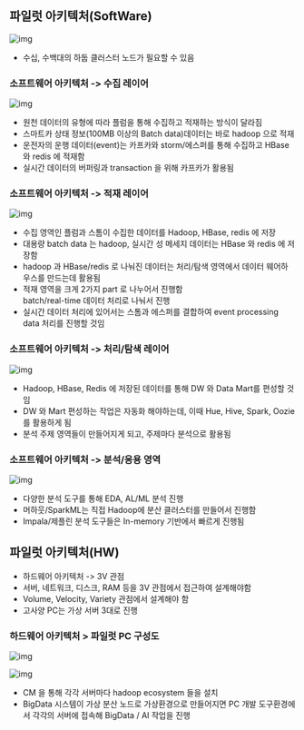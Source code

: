 ## 파일럿 아키텍처(SoftWare)
![img](https://github.com/koni114/TIL/blob/master/smart-car/img/smart_car_3.png)

- 수십, 수백대의 하둡 클러스터 노드가 필요할 수 있음

### 소프트웨어 아키텍처 -> 수집 레이어

![img](https://github.com/koni114/TIL/blob/master/smart-car/img/smart_car_4.png)

- 원천 데이터의 유형에 따라 플럼을 통해 수집하고 적재하는 방식이 달라짐
- 스마트카 상태 정보(100MB 이상의 Batch data)데이터는 바로 hadoop 으로 적재
- 운전자의 운행 데이터(event)는 카프카와 storm/에스퍼를 통해 수집하고 HBase와 redis 에 적재함
- 실시간 데이터의 버퍼링과 transaction 을 위해 카프카가 활용됨

### 소프트웨어 아키텍처 -> 적재 레이어

![img](https://github.com/koni114/TIL/blob/master/smart-car/img/smart_car_5.png)

- 수집 영역인 플럼과 스톰이 수집한 데이터를 Hadoop, HBase, redis 에 저장
- 대용량 batch data 는 hadoop, 실시간 성 메세지 데이터는 HBase 와 redis 에 저장함
- hadoop 과 HBase/redis 로 나눠진 데이터는 처리/탐색 영역에서 데이터 웨어하우스를 만드는데 활용됨
- 적재 영역을 크게 2가지 part 로 나누어서 진행함  
  batch/real-time 데이터 처리로 나눠서 진행
- 실시간 데이터 처리에 있어서는 스톰과 에스퍼를 결합하여 event processing data 처리를 진행할 것임

### 소프트웨어 아키텍처 -> 처리/탐색 레이어

![img](https://github.com/koni114/TIL/blob/master/smart-car/img/smart_car_6.png)

- Hadoop, HBase, Redis 에 저장된 데이터를 통해 DW 와 Data Mart를 편성할 것임
- DW 와 Mart 편성하는 작업은 자동화 해야하는데, 이때 Hue, Hive, Spark, Oozie 를 활용하게 됨
- 분석 주제 영역들이 만들어지게 되고, 주제마다 분석으로 활용됨

### 소프트웨어 아키텍처 -> 분석/응용 영역
![img](https://github.com/koni114/TIL/blob/master/smart-car/img/smart_car_7.png)

- 다양한 분석 도구를 통해 EDA, AL/ML 분석 진행
- 머하웃/SparkML는 직접 Hadoop에 분산 클러스터를 만들어서 진행함
- Impala/제플린 분석 도구들은 In-memory 기반에서 빠르게 진행됨

## 파일럿 아키텍처(HW)
- 하드웨어 아키텍처 -> 3V 관점
- 서버, 네트워크, 디스크, RAM 등을 3V 관점에서 접근하여 설계해야함
- Volume, Velocity, Variety 관점에서 설계해야 함
- 고사양 PC는 가상 서버 3대로 진행

### 하드웨어 아키텍처 > 파일럿 PC 구성도

![img](https://github.com/koni114/TIL/blob/master/smart-car/img/smart_car_8.png)

![img](https://github.com/koni114/TIL/blob/master/smart-car/img/smart_car_9.png)

- CM 을 통해 각각 서버마다 hadoop ecosystem 들을 설치
- BigData 시스템이 가상 분산 노드로 가상환경으로 만들어지면 PC 개발 도구환경에서 각각의 서버에 접속해 BigData / AI 작업을 진행
